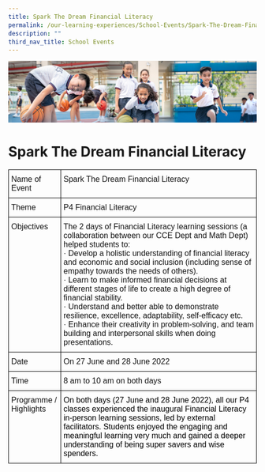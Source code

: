 ```yaml
---
title: Spark The Dream Financial Literacy
permalink: /our-learning-experiences/School-Events/Spark-The-Dream-Financial-Literacy/
description: ""
third_nav_title: School Events
---
```

![](/images/Our%20Learning%20Experiences.jpg)

Spark The Dream Financial Literacy
==================================

<style type="text/css">
.tg  {border-collapse:collapse;border-spacing:0;}
.tg td{border-color:black;border-style:solid;border-width:1px;font-family:Arial, sans-serif;font-size:14px;
  overflow:hidden;padding:10px 5px;word-break:normal;}
.tg th{border-color:black;border-style:solid;border-width:1px;font-family:Arial, sans-serif;font-size:14px;
  font-weight:normal;overflow:hidden;padding:10px 5px;word-break:normal;}
.tg .tg-k7n2{color:#121212;font-size:16px;text-align:left;vertical-align:top}
</style>
<table class="tg">
<thead>
  <tr>
    <th class="tg-k7n2">Name of Event</th>
    <th class="tg-k7n2">Spark The Dream Financial Literacy</th>
  </tr>
</thead>
<tbody>
  <tr>
    <td class="tg-k7n2">Theme</td>
    <td class="tg-k7n2">P4 Financial Literacy</td>
  </tr>
  <tr>
    <td class="tg-k7n2">Objectives</td>
    <td class="tg-k7n2">The 2 days of Financial Literacy learning sessions (a collaboration between our CCE Dept and Math Dept) helped students to:<br>·       Develop a holistic understanding of financial literacy and economic and social inclusion (including sense of empathy towards the needs of others).<br>·       Learn to make informed financial decisions at different stages of life to create a high degree of financial stability.<br>·       Understand and better able to demonstrate resilience, excellence, adaptability, self-efficacy etc.<br>·       Enhance their creativity in problem-solving, and team building and interpersonal skills when doing presentations.</td>
  </tr>
  <tr>
    <td class="tg-k7n2">Date</td>
    <td class="tg-k7n2">On 27 June and 28 June 2022</td>
  </tr>
  <tr>
    <td class="tg-k7n2">Time</td>
    <td class="tg-k7n2">8 am to 10 am on both days</td>
  </tr>
  <tr>
    <td class="tg-k7n2">Programme / Highlights</td>
    <td class="tg-k7n2"><span style="color:black">On both days (27 June and 28 June 2022), all our P4 classes experienced the inaugural Financial Literacy in-person learning sessions, led by external facilitators. Students enjoyed the engaging and meaningful learning very much and gained a deeper understanding of being super savers and wise spenders.</span></td>
  </tr>
</tbody>
</table>